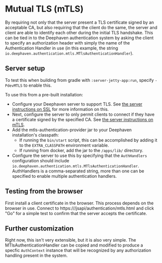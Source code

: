 # Mutual TLS (mTLS)

By requiring not only that the server present a TLS certificate signed by an acceptable CA, but also requiring that
the client do the same, the server and client are able to identify each other during the initial TLS handshake. This
can be tied in to the Deephaven authentication system by asking the client to specify an authorization header with
simply the name of the Authentication Handler in use (in this example, the string `io.deephaven.authentication.mtls.MTlsAuthenticationHandler`).

## Server setup
To test this when building from gradle with `:server-jetty-app:run`, specify `-PdevMTLS` to enable this.

To use this from a pre-built installation:
 * Configure your Deephaven server to support TLS. See [the server instructions on SSL](../../../server/jetty-app/README.md#ssl-examples)
   for more information on this.
 * Next, configure the server to only permit clients to connect if they have a certificate signed by the specified CA.
   See [the server instructions on mTLS](../../../server/jetty-app/README.md#zero-trust--mutual-tls).
 * Add the mtls-authentication-provider jar to your Deephaven installation's classpath:
    * If running the `bin/start` script, this can be accomplished by adding it to the `EXTRA_CLASSPATH` environment variable.
    * If running from docker, add the jar to the `/apps/lib/` directory.
 * Configure the server to use this by specifying that the `AuthHandlers` configuration should include 
   `io.deephaven.authentication.mtls.MTlsAuthenticationHandler`. AuthHandlers is a comma-separated string, more than one 
   can be specified to enable multiple authentication handlers.

## Testing from the browser
First install a client certificate in the browser. This process depends on the browser in use. Connect to 
https://<server-hostname>/jsapi/authentication/mtls.html and click "Go" for a simple test to confirm that the server
accepts the certificate.

## Further customization
Right now, this isn't very extensible, but it is also very simple. The MTlsAuthenticationHandler can be copied and modified
to produce a specfic `AuthContext` instance that will be recognized by any authorization handling present in the system.